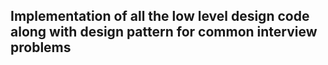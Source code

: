 ## Implementation of all the low level design code along with design pattern for common interview problems
